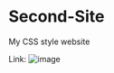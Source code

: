 # Second-Site
My CSS style website

Link: ![image](https://user-images.githubusercontent.com/125631878/232855428-db1a3c50-1f4d-4f8d-ab9b-5a1afb67d9ae.png)



